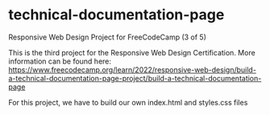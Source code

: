 # technical-documentation-page
Responsive Web Design Project for FreeCodeCamp (3 of 5)

This is the third project for the Responsive Web Design Certification. More information can be found here: https://www.freecodecamp.org/learn/2022/responsive-web-design/build-a-technical-documentation-page-project/build-a-technical-documentation-page

For this project, we have to build our own index.html and styles.css files
